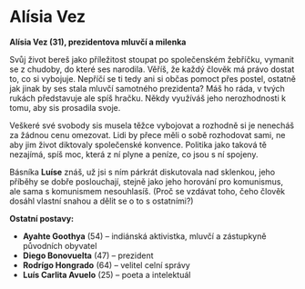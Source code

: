 # Alísia Vez

__Alísia Vez (31), prezidentova mluvčí a milenka__

Svůj život bereš jako příležitost stoupat po společenském žebříčku, vymanit se z chudoby, do které ses narodila. Věříš, že každý člověk má právo dostat to, co si vybojuje. Nepříčí se ti tedy ani si občas pomoct přes postel, ostatně jak jinak by ses stala mluvčí samotného prezidenta? Máš ho ráda, v tvých rukách představuje ale spíš hračku. Někdy využíváš jeho nerozhodnosti k tomu, aby sis prosadila svoje.

Veškeré své svobody sis musela těžce vybojovat a rozhodně si je nenecháš za žádnou cenu omezovat. Lidi by přece měli o sobě rozhodovat sami, ne aby jim život diktovaly společenské konvence. Politika jako taková tě nezajímá, spíš moc, která z ní plyne a peníze, co jsou s ní spojeny.

Básníka __Luíse__ znáš, už jsi s ním párkrát diskutovala nad sklenkou, jeho příběhy se dobře poslouchají, stejně jako jeho horování pro komunismus, ale sama s komunismem nesouhlasíš. (Proč se vzdávat toho, čeho člověk dosáhl vlastní snahou a dělit se o to s ostatními?)

<!-- novy sloupec -->
__Ostatní postavy:__
- __Ayahte Goothya__ (54) – indiánská aktivistka, mluvčí a zástupkyně původních obyvatel
- __Diego Bonovuelta__ (47) – prezident
- __Rodrígo Hongrado__ (64) – velitel celní správy
- __Luís Carlita Avuelo__ (25) – poeta a intelektuál
